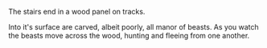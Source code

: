The stairs end in a wood panel on tracks.

Into it's surface are carved, albeit poorly, all manor of beasts. As you watch the beasts move across the wood, hunting and fleeing from one another.
